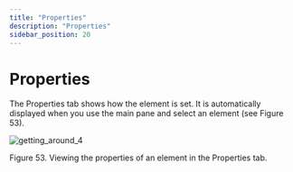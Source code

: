 ```yaml
---
title: "Properties"
description: "Properties"
sidebar_position: 20
---
```


# Properties

The Properties tab shows how the element is set. It is automatically displayed when you use the main
pane and select an element (see Figure 53).

![getting_around_4](/images/endpointpolicymanager/applicationsettings/designstudio/navigation/tab/getting_around_4.webp)

Figure 53. Viewing the properties of an element in the Properties tab.
